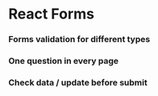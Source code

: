 # React Forms

### Forms validation for different types
### One question in every page
### Check data / update before submit